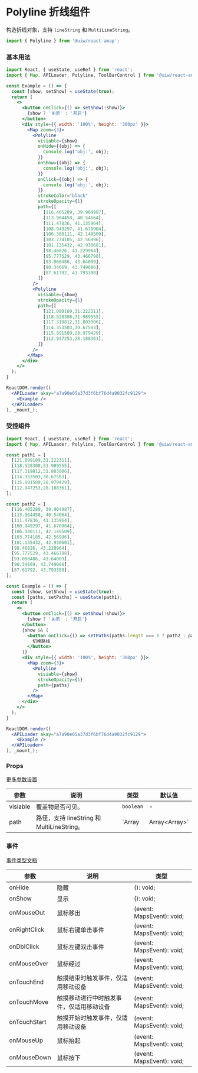 Polyline 折线组件
===

构造折线对象，支持 `lineString` 和 `MultiLineString`。

```jsx
import { Polyline } from '@uiw/react-amap';
```

### 基本用法

<!--DemoStart,bgWhite,noScroll--> 
```jsx
import React, { useState, useRef } from 'react';
import { Map, APILoader, Polyline, ToolBarControl } from '@uiw/react-amap';

const Example = () => {
  const [show, setShow] = useState(true);
  return (
    <>
      <button onClick={() => setShow(!show)}>
        {show ? '关闭' : '开启'}
      </button>
      <div style={{ width: '100%', height: '300px' }}>
        <Map zoom={3}>
          <Polyline
            visiable={show}
            onHide={(obj) => {
              console.log('obj:', obj);
            }}
            onShow={(obj) => {
              console.log('obj:', obj);
            }}
            onClick={(obj) => {
              console.log('obj:', obj);
            }}
            strokeColor="black"
            strokeOpacity={1}
            path={[
              [116.405289, 39.904987],
              [113.964458, 40.54664],
              [111.47836, 41.135964],
              [108.949297, 41.670904],
              [106.380111, 42.149509],
              [103.774185, 42.56996],
              [101.135432, 42.930601],
              [98.46826, 43.229964],
              [95.777529, 43.466798],
              [93.068486, 43.64009],
              [90.34669, 43.749086],
              [87.61792, 43.793308]
            ]}
          />
          <Polyline
            visiable={show}
            strokeOpacity={1}
            path={[
              [121.099109,31.222311],
              [118.528308,31.989555],
              [117.319812,31.803006],
              [114.353503,30.67583],
              [115.891589,28.979429],
              [112.947253,28.188361],
            ]}
          />
        </Map>
      </div>
    </>
  );
}

ReactDOM.render((
  <APILoader akay="a7a90e05a37d3f6bf76d4a9032fc9129">
    <Example />
  </APILoader>
), _mount_);
```
<!--End-->

### 受控组件

<!--DemoStart,bgWhite,noScroll--> 
```jsx
import React, { useState, useRef } from 'react';
import { Map, APILoader, Polyline, ToolBarControl } from '@uiw/react-amap';

const path1 = [
  [121.099109,31.222311],
  [118.528308,31.989555],
  [117.319812,31.803006],
  [114.353503,30.67583],
  [115.891589,28.979429],
  [112.947253,28.188361],
];

const path2 = [
  [116.405289, 39.904987],
  [113.964458, 40.54664],
  [111.47836, 41.135964],
  [108.949297, 41.670904],
  [106.380111, 42.149509],
  [103.774185, 42.56996],
  [101.135432, 42.930601],
  [98.46826, 43.229964],
  [95.777529, 43.466798],
  [93.068486, 43.64009],
  [90.34669, 43.749086],
  [87.61792, 43.793308],
];

const Example = () => {
  const [show, setShow] = useState(true);
  const [paths, setPaths] = useState(path1);
  return (
    <>
      <button onClick={() => setShow(!show)}>
        {show ? '关闭' : '开启'}
      </button>
      {show && (
        <button onClick={() => setPaths(paths.length === 6 ? path2 : path1)}>
          切换路线
        </button>
      )}
      <div style={{ width: '100%', height: '300px' }}>
        <Map zoom={3}>
          <Polyline
            visiable={show}
            strokeOpacity={1}
            path={paths}
          />
        </Map>
      </div>
    </>
  );
}

ReactDOM.render((
  <APILoader akay="a7a90e05a37d3f6bf76d4a9032fc9129">
    <Example />
  </APILoader>
), _mount_);
```
<!--End-->

### Props

[更多参数设置](https://github.com/uiwjs/react-amap/blob/268303d/src/types/overlay.d.ts#L275-L370)

| 参数 | 说明 | 类型 | 默认值 |
| ----- | ----- | ----- | ----- |
| visiable | 覆盖物是否可见。 | `boolean` | - |
| path | 路径，支持 lineString 和 MultiLineString。 | `Array<LngLat> | Array<Array<LngLat>>` | - |

### 事件

[事件类型文档](https://github.com/uiwjs/react-amap/blob/268303d/src/types/overlay.d.ts#L249-L274)

| 参数 | 说明 | 类型 |
| ---- | ---- | ---- |
| onHide | 隐藏 | (): void; |
| onShow | 显示 | (): void; |
| onMouseOut | 鼠标移出 | (event: MapsEvent): void; |
| onRightClick | 鼠标右键单击事件 | (event: MapsEvent): void; |
| onDblClick | 鼠标左键双击事件 | (event: MapsEvent): void; |
| onMouseOver | 鼠标经过 | (event: MapsEvent): void; |
| onTouchEnd | 触摸结束时触发事件，仅适用移动设备 | (event: MapsEvent): void; |
| onTouchMove | 触摸移动进行中时触发事件，仅适用移动设备 | (event: MapsEvent): void; |
| onTouchStart | 触摸开始时触发事件，仅适用移动设备 | (event: MapsEvent): void; |
| onMouseUp | 鼠标抬起 | (event: MapsEvent): void; |
| onMouseDown | 鼠标按下 | (event: MapsEvent): void; |
